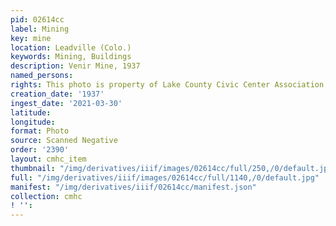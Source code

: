 ```yaml
---
pid: 02614cc
label: Mining
key: mine
location: Leadville (Colo.)
keywords: Mining, Buildings
description: Venir Mine, 1937
named_persons: 
rights: This photo is property of Lake County Civic Center Association.
creation_date: '1937'
ingest_date: '2021-03-30'
latitude: 
longitude: 
format: Photo
source: Scanned Negative
order: '2390'
layout: cmhc_item
thumbnail: "/img/derivatives/iiif/images/02614cc/full/250,/0/default.jpg"
full: "/img/derivatives/iiif/images/02614cc/full/1140,/0/default.jpg"
manifest: "/img/derivatives/iiif/02614cc/manifest.json"
collection: cmhc
! '': 
---
```

